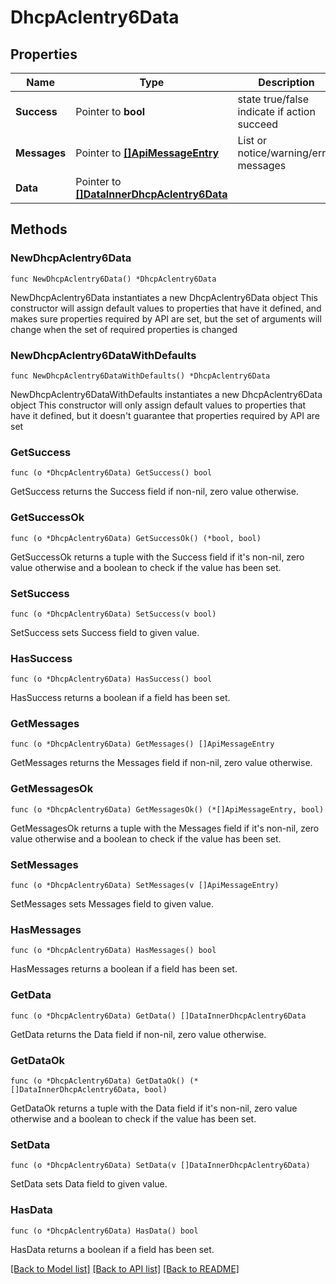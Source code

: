 # DhcpAclentry6Data

## Properties

Name | Type | Description | Notes
------------ | ------------- | ------------- | -------------
**Success** | Pointer to **bool** | state true/false indicate if action succeed | [optional] 
**Messages** | Pointer to [**[]ApiMessageEntry**](ApiMessageEntry.md) | List or notice/warning/error messages | [optional] 
**Data** | Pointer to [**[]DataInnerDhcpAclentry6Data**](DataInnerDhcpAclentry6Data.md) |  | [optional] 

## Methods

### NewDhcpAclentry6Data

`func NewDhcpAclentry6Data() *DhcpAclentry6Data`

NewDhcpAclentry6Data instantiates a new DhcpAclentry6Data object
This constructor will assign default values to properties that have it defined,
and makes sure properties required by API are set, but the set of arguments
will change when the set of required properties is changed

### NewDhcpAclentry6DataWithDefaults

`func NewDhcpAclentry6DataWithDefaults() *DhcpAclentry6Data`

NewDhcpAclentry6DataWithDefaults instantiates a new DhcpAclentry6Data object
This constructor will only assign default values to properties that have it defined,
but it doesn't guarantee that properties required by API are set

### GetSuccess

`func (o *DhcpAclentry6Data) GetSuccess() bool`

GetSuccess returns the Success field if non-nil, zero value otherwise.

### GetSuccessOk

`func (o *DhcpAclentry6Data) GetSuccessOk() (*bool, bool)`

GetSuccessOk returns a tuple with the Success field if it's non-nil, zero value otherwise
and a boolean to check if the value has been set.

### SetSuccess

`func (o *DhcpAclentry6Data) SetSuccess(v bool)`

SetSuccess sets Success field to given value.

### HasSuccess

`func (o *DhcpAclentry6Data) HasSuccess() bool`

HasSuccess returns a boolean if a field has been set.

### GetMessages

`func (o *DhcpAclentry6Data) GetMessages() []ApiMessageEntry`

GetMessages returns the Messages field if non-nil, zero value otherwise.

### GetMessagesOk

`func (o *DhcpAclentry6Data) GetMessagesOk() (*[]ApiMessageEntry, bool)`

GetMessagesOk returns a tuple with the Messages field if it's non-nil, zero value otherwise
and a boolean to check if the value has been set.

### SetMessages

`func (o *DhcpAclentry6Data) SetMessages(v []ApiMessageEntry)`

SetMessages sets Messages field to given value.

### HasMessages

`func (o *DhcpAclentry6Data) HasMessages() bool`

HasMessages returns a boolean if a field has been set.

### GetData

`func (o *DhcpAclentry6Data) GetData() []DataInnerDhcpAclentry6Data`

GetData returns the Data field if non-nil, zero value otherwise.

### GetDataOk

`func (o *DhcpAclentry6Data) GetDataOk() (*[]DataInnerDhcpAclentry6Data, bool)`

GetDataOk returns a tuple with the Data field if it's non-nil, zero value otherwise
and a boolean to check if the value has been set.

### SetData

`func (o *DhcpAclentry6Data) SetData(v []DataInnerDhcpAclentry6Data)`

SetData sets Data field to given value.

### HasData

`func (o *DhcpAclentry6Data) HasData() bool`

HasData returns a boolean if a field has been set.


[[Back to Model list]](../README.md#documentation-for-models) [[Back to API list]](../README.md#documentation-for-api-endpoints) [[Back to README]](../README.md)


